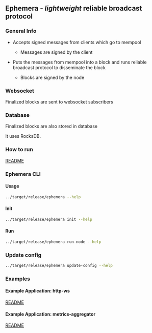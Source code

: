 ## Ephemera - _lightweight_ reliable broadcast protocol

### General Info

* Accepts signed messages from clients which go to mempool
    * Messages are signed by the client

* Puts the messages from mempool into a block and runs reliable broadcast protocol to disseminate the block
    * Blocks are signed by the node

### Websocket

Finalized blocks are sent to websocket subscribers

### Database

Finalized blocks are also stored in database

It uses RocksDB.

### How to run

[README](../scripts/README.md)

### Ephemera CLI

#### Usage

```bash
../target/release/ephemera --help
```

#### Init

```bash
../target/release/ephemera init --help
```

#### Run

```bash
../target/release/ephemera run-node --help
```

### Update config

```bash
../target/release/ephemera update-config --help
```

### Examples

#### Example Application: http-ws

[README](../examples/http-ws/README.md)

#### Example Application: metrics-aggregator

[README](../examples/metrics-aggregator/README.md)
